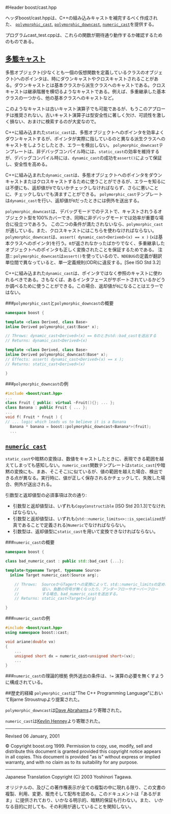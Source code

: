 #Header boost/cast.hpp

ヘッダboost/cast.hppは、C++の組み込みキャストを補完するべく作成された、 [`polymorphic_cast`](#polymorphic_cast), [`polymorphic_downcast`](#polymorphic_cast), [`numeric_cast`](#numeric_cast)を提供する。

プログラムcast_test.cppは、これらの関数が期待通り動作するか確認するためのものである。

## <a name="polymorphic_cast" href="#polymorphic_cast">多態キャスト</a>
多態オブジェクト(少なくとも一個の仮想関数を定義しているクラスのオブジェクト)へのポインタは、時にダウンキャストやクロスキャストされることがある。ダウンキャストとは基本クラスから派生クラスへのキャストである。クロスキャストは継承階層を横切るようなキャストである。例えば、多重継承した基本クラスの一つから、他の基本クラスへのキャストなど。

このようなキャストは古いキャスト演算子でも可能であるが、もうこのアプローチは推奨されない。古いキャスト演算子は型安全性に著しく欠け、可読性を激しく損ない、おまけに検索するのが大変なので。

C++に組み込まれた`static_cast`は、多態オブジェクトへのポインタを効率よくダウンキャストするが、ポインタが実際に指しているのと異なる派生クラスへのキャストをしようとしたとき、エラーを検出しない。 `polymorphic_downcast`テンプレートは、非デバッグコンパイル時には、`static_cast`の効率を維持するが、デバッグコンパイル時には、`dynamic_cast`の成功を`assert()`によって保証し、安全性を高める。

C++に組み込まれた`dynamic_cast`は、多態オブジェクトへのポインタをダウンキャストまたはクロスキャストするために使うことができるが、エラーを知るには不便にも、返却値が`0`でないかチェックしなければならず、さらに悪いことに、チェックしないでも済ますことができる。 `polymorphic_cast`テンプレートは`dynamic_cast`を行い、返却値が`0`だったときには例外を送出する。

`polymorphic_downcast`は、デバッグモードでのテストで、キャストされうるオブジェクト型を100%カバーでき、同時に非デバッグモードでは効率が重要な場合に役立つであろう。 この二つの条件が満たされないなら、`polymorphic_cast`が適している。また、クロスキャストにはこちらを使わなければならない。 `polymorphic_downcast`は、`assert( dynamic_cast<Derived>(x) == x )` (`x`は基本クラスへのポインタ)を行う。`0`が返されなかったばかりでなく、多重継承したオブジェクトへのポインタも正しく変換されたことを保証するためである。 注意:: `polymorphic_downcast`は`assert()`を使っているので、`NDEBUG`の定義が翻訳単位間で異なっていると、単一定義規則(ODR)に違反する。[See ISO Std 3.2]

C++に組み込まれた`dynamic_cast`は、ポインタではなく参照のキャストに使われるべきである。さもなくば、あるインタフェースがサポートされているかどうか調べるために使うことができる。この場合、返却値が`0`になることはエラーではない。


###`polymorphic_cast`と`polymorphic_downcast`の概要
```cpp
namespace boost {

template <class Derived, class Base>
inline Derived polymorphic_cast(Base* x);

// Throws: dynamic_cast<Derived>(x) == 0のときstd::bad_castを送出する
// Returns: dynamic_cast<Derived>(x)

template <class Derived, class Base>
inline Derived polymorphic_downcast(Base* x);
// Effects: assert( dynamic_cast<Derived>(x) == x );
// Returns: static_cast<Derived>(x)

}
```


###`polymorphic_downcast`の例
```cpp
#include <boost/cast.hpp>
...
class Fruit { public: virtual ~Fruit(){}; ... };
class Banana : public Fruit { ... };
...
void f( Fruit * fruit ) {
// ... logic which leads us to believe it is a Banana
  Banana * banana = boost::polymorphic_downcast<Banana*>(fruit);
  ...
```


## <a name="numeric_cast" href="#numeric_cast">`numeric_cast`</a>
`static_cast`や暗黙の変換は、数値をキャストしたときに、表現できる範囲を越えてしまっても感知しない。`numeric_cast`関数テンプレートは`static_cast`(や暗黙の変換にも、まあ、そこそこ)に似ているが、値の範囲を越えた場合、検出できる点が異なる。実行時に、値が正しく保存されるかチェックして、失敗した場合、例外が送出される。

引数型と返却値型の必須事項は次の通り:
- 引数型と返却値型は、いずれも`CopyConstructible` [ISO Std 20.1.3]でなければならない。
- 引数型と返却値型は、いずれも(`std::numeric_limits<>::is_specialized`が真であることで定義される)`Numeric`でなければならない。
- 引数型は、返却値型に`static_cast`を用いて変換できなければならない。


###`numeric_cast`の概要
```cpp
namespace boost {

class bad_numeric_cast : public std::bad_cast {...};

template<typename Target, typename Source>
  inline Target numeric_cast(Source arg);

    // Throws:  SourceからTagertへの変換によって、std::numeric_limitsの定めに
    //          従い、負数の符号が無くなったり、アンダーフローやオーバーフロー
    //          する場合、bad_numeric_castを送出する。
    // Returns: static_cast<Target>(arg)

}
```

###`numeric_cast`の例
```cpp
#include <boost/cast.hpp>
using namespace boost::cast;

void ariane(double vx)
{
    ...
    unsigned short dx = numeric_cast<unsigned short>(vx);
    ...
}
```


###`numeric_cast`の理論的根拠
例外送出の条件は、`!=` 演算の必要を無くすように構成されている。


##歴史的経緯
`polymorphic_cast`は"The C++ Programming Language"においてBjarne Stroustrupより提案された。

`polymorphic_downcast`は[Dave Abrahams](http://www.boost.org/doc/libs/1_31_0/people/dave_abrahams.htm)より寄贈された。

`numeric_cast`は[Kevlin Henney](http://www.boost.org/doc/libs/1_31_0/people/kevlin_henney.htm)より寄贈された。


***
Revised 06 January, 2001

© Copyright boost.org 1999. Permission to copy, use, modify, sell and distribute this document is granted provided this copyright notice appears in all copies. This document is provided "as is" without express or implied warranty, and with no claim as to its suitability for any purpose.

***
Japanese Translation Copyright (C) 2003 Yoshinori Tagawa.

オリジナルの、及びこの著作権表示が全ての複製の中に現れる限り、この文書の 複製、利用、変更、販売そして配布を認める。このドキュメントは「あるがまま」 に提供されており、いかなる明示的、暗黙的保証も行わない。また、 いかなる目的に対しても、その利用が適していることを関知しない。


